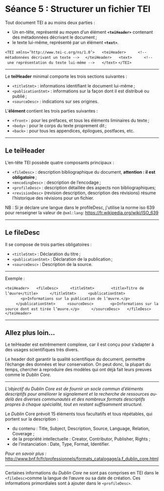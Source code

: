 # Séance 5 : Structurer un fichier TEI


Tout document TEI a au moins deux parties : 

* Un en-tête, représenté au moyen d’un élément **`<teiHeader>`** contenant des métadonnées décrivant le document ;
* le texte lui-même, représenté par un élément **`<text>`**.

`<TEI xmlns=’http://www.tei-c.org/​ns/​1.0’>`
     `<teiHeader>`
         `<!-- métadonnées décrivant un texte -->`
    `</teiHeader>`
     `<text>`
         `<!-- une représentation du texte lui-même -->`
     `</text>`
`</TEI>`

----

Le **teiHeader** minimal comporte les trois sections suivantes :

   * `<titleStmt>` : informations identifiant le document lui-même ;
   * `<publicationStmt>` : informations sur la façon dont il est distribué ou publié ;
   * `<sourceDesc>` : indications sur ses origines. 

L’**élément <text>** contient les trois parties suivantes :

   * `<front>` : pour les préfaces, et tous les éléments liminaires du texte ; 
   * `<body>` : pour le corps du texte proprement dit ;
   * `<back>` : pour tous les appendices, épilogues, postfaces, etc.

----

## Le teiHeader

L’en-tête TEI possède quatre composants principaux :

* `<fileDesc>` : description bibliographique du document, **attention : il est obligatoire** ;
* `<encodingDesc>` : description de l’encodage ;
* `<profileDesc>` : description détaillée des aspects non bibliographiques;
* `<revisionDesc>` (revision description, description des révisions) résume l’historique des révisions pour un fichier.

NB : Si je déclare une langue dans le profileDesc, j'utilise la norme iso 639 pour renseigner la valeur de `@xml:lang`:  <https://fr.wikipedia.org/wiki/ISO_639> 

---

## Le fileDesc

Il se compose de trois parties obligatoires :

* `<titleStmt>` : Déclaration du titre ;
* `<publicationStmt>` :  Déclaration de la publication ;
* `<sourceDesc>` : Description de la source.
---

Exemple :

`<teiHeader>`
     `<fileDesc>`
         `<titleStmt>`
             `<title>Titre de l’œuvre</title>`
         `</titleStmt>`
         `<publicationStmt>`
             `<p>Informations sur la publication de l’œuvre.</p>`
         `</publicationStmt>`
         `<sourceDesc>`
             `<p>Informations sur la source dont est tirée l’œuvre.</p>`
         `</sourceDesc>`
     `</fileDesc>`
`</teiHeader>`

---

## Allez plus loin...

Le teiHeader est extrêmement complexe, car il est conçu pour s’adapter à des usages scientifiques très divers.

Le header doit garantir la qualité scientifique du document, permettre l’échange des données et leur conservation. On peut donc, la plupart du temps, chercher à reproduire des modèles qui ont déjà fait leurs preuves comme le *Dublin Core*.

---

*L’objectif du Dublin Core est de fournir un socle commun d’éléments descriptifs pour améliorer le signalement et la recherche de ressources au-delà des diverses communautés et des nombreux formats descriptifs propres à chaque spécialité, tout en restant suffisamment structuré.*

Le *Dublin* Core prévoit 15 éléments tous facultatifs et tous répétables, qui portent sur la description :

   * du contenu : Title, Subject, Description, Source, Language, Relation, Coverage ;
   * de la propriété intellectuelle : Creator, Contributor, Publisher, Rights ;
   * de l’instanciation : Date, Type, Format, Identifier.
   

*Pour en savoir plus :* <http://www.bnf.fr/fr/professionnels/formats_catalogage/a.f_dublin_core.html>

---

Certaines informations du *Dublin Core* ne sont pas comprises en TEI dans le `<fileDesc>`comme la langue de l’œuvre ou sa date de création. Ces informations primordiales sont à ajouter dans le `<profileDesc>`.

